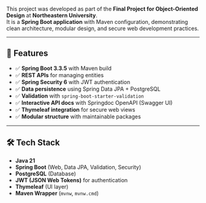 This project was developed as part of the **Final Project for Object-Oriented Design** at **Northeastern University**.  
It is a **Spring Boot application** with Maven configuration, demonstrating clean architecture, modular design, and secure web development practices.

---

## 🚀 Features
- ✅ **Spring Boot 3.3.5** with Maven build  
- ✅ **REST APIs** for managing entities  
- ✅ **Spring Security 6** with JWT authentication  
- ✅ **Data persistence** using Spring Data JPA + PostgreSQL  
- ✅ **Validation** with `spring-boot-starter-validation`  
- ✅ **Interactive API docs** with Springdoc OpenAPI (Swagger UI)  
- ✅ **Thymeleaf integration** for secure web views  
- ✅ **Modular structure** with maintainable packages  

---

## 🛠️ Tech Stack
- **Java 21**  
- **Spring Boot** (Web, Data JPA, Validation, Security)  
- **PostgreSQL** (Database)  
- **JWT (JSON Web Tokens)** for authentication  
- **Thymeleaf** (UI layer)  
- **Maven Wrapper** (`mvnw`, `mvnw.cmd`)  

